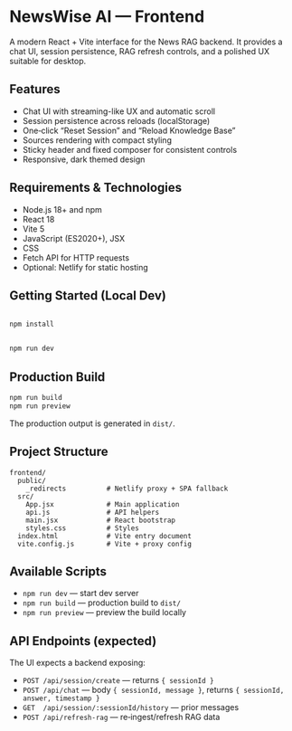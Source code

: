 # NewsWise AI — Frontend

A modern React + Vite interface for the News RAG backend. It provides a chat UI, session persistence, RAG refresh controls, and a polished UX suitable for desktop.

## Features
- Chat UI with streaming-like UX and automatic scroll
- Session persistence across reloads (localStorage)
- One‑click “Reset Session” and “Reload Knowledge Base”
- Sources rendering with compact styling
- Sticky header and fixed composer for consistent controls
- Responsive, dark themed design

## Requirements & Technologies
- Node.js 18+ and npm
- React 18 
- Vite 5 
- JavaScript (ES2020+), JSX
- CSS 
- Fetch API for HTTP requests
- Optional: Netlify for static hosting 

## Getting Started (Local Dev)
```bash

npm install


npm run dev
```

## Production Build
```bash
npm run build
npm run preview  
```
The production output is generated in `dist/`.


## Project Structure
```
frontend/
  public/
    _redirects          # Netlify proxy + SPA fallback
  src/
    App.jsx             # Main application
    api.js              # API helpers
    main.jsx            # React bootstrap
    styles.css          # Styles
  index.html            # Vite entry document
  vite.config.js        # Vite + proxy config
```

## Available Scripts
- `npm run dev` — start dev server
- `npm run build` — production build to `dist/`
- `npm run preview` — preview the build locally

## API Endpoints (expected)
The UI expects a backend exposing:
- `POST /api/session/create` — returns `{ sessionId }`
- `POST /api/chat` — body `{ sessionId, message }`, returns `{ sessionId, answer, timestamp }`
- `GET  /api/session/:sessionId/history` — prior messages
- `POST /api/refresh-rag` — re‑ingest/refresh RAG data


